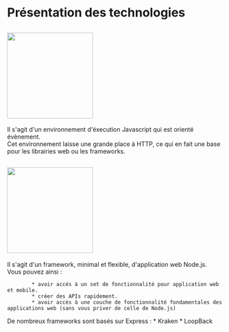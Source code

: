 # Présentation des technologies

   ## <img src="https://miro.medium.com/max/1200/1*X7a7F-yXRUAGLGLzdlGQMA.png" width="200"> 

  Il s'agit d'un environnement d'éxecution Javascript qui est orienté évènement. <br/>
  Cet environnement laisse une grande place à HTTP, ce qui en fait une base pour les librairies web ou les frameworks.
  
  
   ## <img src="https://upload.wikimedia.org/wikipedia/commons/6/64/Expressjs.png" width="200"> 
   
   Il s'agit d'un framework, minimal et flexible, d'application web Node.js.<br/>
   Vous pouvez ainsi :
   
            * avoir accés à un set de fonctionnalité pour application web et mobile.
            * créer des APIs rapidement.
            * avoir accés à une couche de fonctionnalité fondamentales des applications web (sans vous priver de celle de Node.js)
            
   De nombreux frameworks sont basés sur Express : 
            * Kraken
            * LoopBack
